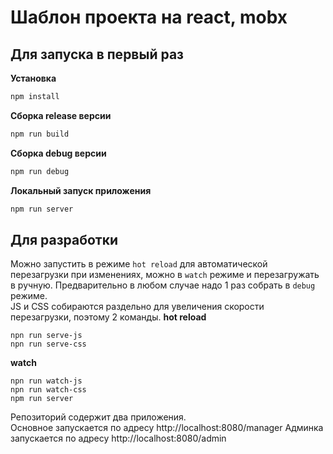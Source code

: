 Шаблон проекта на react, mobx
=========================

Для запуска в первый раз
-------------------------

**Установка**
```bash
npm install 
```

**Сборка release версии**  
```bash
npm run build
```

**Сборка debug версии**  
```bash
npm run debug
```

**Локальный запуск приложения**
```bash
npm run server
```
  
Для разработки
-------------------------
Можно запустить в режиме `hot reload` для автоматической перезагрузки при изменениях, можно в `watch` режиме и перезагружать в ручную. Предварительно в любом случае надо 1 раз собрать в `debug` режиме.   
JS и CSS собираются раздельно для увеличения скорости перезагрузки, поэтому 2 команды.
**hot reload**
```text
npn run serve-js
npn run serve-css
```

**watch**
```text
npn run watch-js
npn run watch-css
npm run server
```


Репозиторий содержит два приложения.  
Основное запускается по адресу http://localhost:8080/manager
Админка запускается по адресу http://localhost:8080/admin
